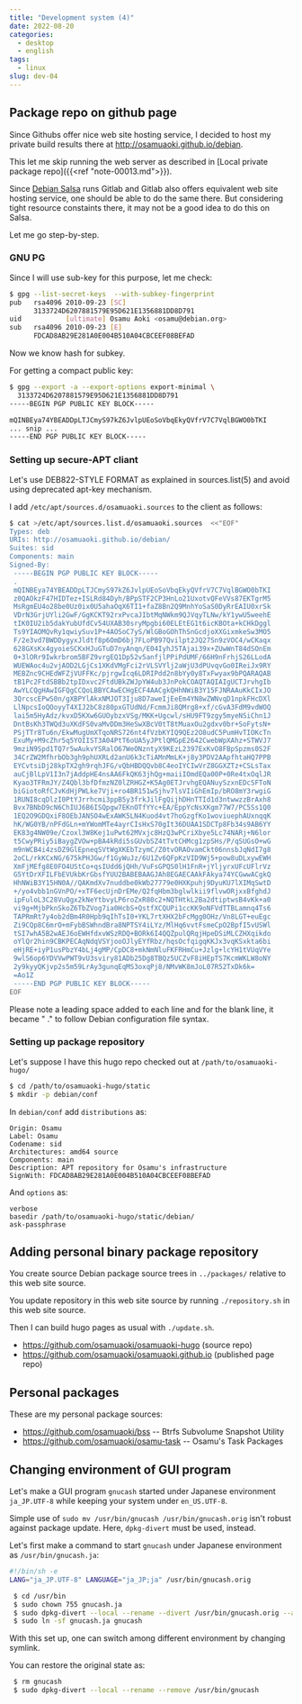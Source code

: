 ```yaml
---
title: "Development system (4)"
date: 2022-08-20
categories:
  - desktop
  - english
tags:
  - linux
slug: dev-04
---
```


## Package repo on github page

Since Githubs offer nice web site hosting service, I decided to host my private
build results there at http://osamuaoki.github.io/debian.

This let me skip running the web server as described in [Local private package
repo]({{<ref "note-00013.md">}}).

Since [Debian Salsa](http://salsa.debian.org) runs Gitlab and Gitlab also
offers equivalent web site hosting service, one should be able to do the same
there.  But considering tight resource constaints there, it may not be a good
idea to do this on Salsa.

Let me go step-by-step.

### GNU PG

Since I will use sub-key for this purpose, let me check:
```sh
$ gpg --list-secret-keys  --with-subkey-fingerprint
pub   rsa4096 2010-09-23 [SC]
      3133724D6207881579E95D621E1356881DD8D791
uid           [ultimate] Osamu Aoki <osamu@debian.org>
sub   rsa4096 2010-09-23 [E]
      FDCAD8AB29E281A0E004B510A04CBCEEF08BEFAD
```
Now we know hash for subkey.

For getting a compact public key:

```sh
$ gpg --export -a --export-options export-minimal \
  3133724D6207881579E95D621E1356881DD8D791
-----BEGIN PGP PUBLIC KEY BLOCK-----

mQINBEya74YBEADDpLTJCmyS97kZ6JvlpUEoSoVbqEkyQVfrV7C7VqlBGWO0bTKI
... snip ...
-----END PGP PUBLIC KEY BLOCK-----
```

### Setting up secure-APT cliant

Let's use DEB822-STYLE FORMAT as explained in sources.list(5) and avoid using
deprecated apt-key mechanism.

I add `/etc/apt/sources.d/osamuaoki.sources` to the client as follows:

```sh
$ cat >/etc/apt/sources.list.d/osamuaoki.sources  <<"EOF"
Types: deb
URIs: http://osamuaoki.github.io/debian/
Suites: sid
Components: main
Signed-By:
 -----BEGIN PGP PUBLIC KEY BLOCK-----
 .
 mQINBEya74YBEADDpLTJCmyS97kZ6JvlpUEoSoVbqEkyQVfrV7C7VqlBGWO0bTKI
 z0QAOkzF47HIDTez+ISLRd84Dyh/BPpSTF2CP3HnLo21UxotvQFeVVs87EKTgrM5
 MsRgmEU4o28be0Uz0ix0U5ahaOqX6TI1+faZ8Bn2Q9MnhYoSaS0DyRrEAIU0xrSk
 VDrN3GrjUYli2GwF/GgKCKT92rxPvcaJIbtMqNWkm9QJVqyTLNw/kY1ywU5weehE
 tIK0IU2ib5dakYubUfdCv54UXAB30sryMpgbi60ELEtEG1t6icKBOta+kCHkDggl
 Ts9YIAOMQvRy1qwiySuv1P+4AOSoC7yS/WlGBoGOhThSnGcdjoXXGixmkeSw3MO5
 F/2e3vd7BWDDygyxJldtf8p6OmD6bj7FLoPB97Qvilpt2JQ27Sn9zVOC4/wCKaqx
 628GXsKx4gyoieSCKxHJuGTuD7nyAnqn/E04IyhJ5TAjai39x+ZUwWnT84dSOnEm
 0+3lORr9Iwkrbrom5BFZ9vrgEQ1Dp52v5anfjlPPiPdUMF/66H9nFrhjS26LLodA
 WUEWAoc4u2vjAOD2LGjCs1XKdVMgFci2rVLSVYlj2aWjU3dPUvqvGo0IReiJx9RY
 MEBZnc9CHEdWFZjVUFFKc/pjrgwIcq6LDRIPdd2n8bYy0y8TxFwyax9bPQARAQAB
 tB1Pc2FtdSBBb2tpIDxvc2FtdUBkZWJpYW4ub3JnPokCOAQTAQIAIgUCTJrvhgIb
 AwYLCQgHAwIGFQgCCQoLBBYCAwECHgECF4AACgkQHhNWiB3Y15FJNRAAuKkCIxJO
 3QrcscEPwS0n/gXBPYlAkxNMJOT3Iju8D7aweIjEeEm4YN8wZWNvqD1npkFHcDXl
 LlNpcsIoQOoyyT4XIJ2bC8z80pxGTUdNd/FcmmJi8QMrg8+xf/cGvA3FdM9vdWOQ
 lai5m5HyAdz/kvxD5KXw6GUOybzxVSg/MKK+Ugcwl/sHU9FT9zgy5myeNSiChn1J
 DntBsKh3TWQd3uXKdFS0vaMvDDm3HeSwXBcV0tT8tMuaxOu2gdxv0br+SoFytsN+
 PSjTTr8Tu6n/EkwMugUmXTqoNRS726nt4fVzbKYIQ9QEz2O8udC5PumHvTIOKcTn
 ExuMy+M9cZhr5q5YOIIST3A04PtT6oUA5yJPtlQMGpE2642CwebWpXAhz+STWVJ7
 9mziN9Spd1TQ7r5wAukvYSRalO67WeONzntyX9KEzL2397ExKvO8FBpSpzms0S2F
 34CrZW2MfhrbOb3gh9phUXRLd2anU6k3cTiAMnMmLK+j8y3PDV2AApfhtaHQ7PPB
 EYCvtsiDj28kpTX2gh9rqhJFG/vQbHBDQQvb8C4eoIYCIwVrZ8GGXZTz+CSLsTax
 auCjBlLpV1I3n7jAddpHE4nsAA6FkQK63jhQg+maiiIOmdEQa00P+0Re4txOqlJR
 Kyao3TFRmJY/Z4Qbl3bfDfmzNZ0lZRHGZ+K5Ag0ETJrvhgEQANuySzxnEDcSFToN
 biGiotoRfCJvKdHjPWLke7Vji+ro4BR151wSjhv7lsVIiGhEmIp/bRO8mY3rwgiG
 1RUNI8cqDlzI0PtYJrrhcmi3ppB5y3frkJilFgQijhDHnTTId1d3ntwwzzBrAxh8
 Bvx7BNbD9cN6ChIUJ6B6ISQpgw7EKnOTfYYc+EA/EppYcNsXKgm77W7/PC5Ss1Q0
 1EQ2O9GDQxiF8OEbJANSO4wExAWK5LN4Kuod4vt7hoGzgfKo1woviuephAUxnqqK
 hK/WG0YB/nPFdGLn+mYWomMTe4ayrCIsHxS70gIt36DUAA1SDCTp8Fb34s9AB6YY
 EK83g4NW09e/Czoxl3W8Kej1uPwt62MVxjc8HzQ3wPCriXbye5Lc74NARj+N6lor
 t5CwyPRiy5iBaygZVOw+pBA4kRdi5sGUvbSZ4tTvtCHMcg1zpSHs/P/qSUGsO+wG
 m9nWCB4i4zsDZ9GlEpneqSVtWgXKEbTzymC/Z0tvORAOvamCkt06nnsbJqNdI7g8
 2oCL/rkKCxNG/675kPHJGw/f1GyWuJz/6U1Zv6QFpKzVID9Wj5+pow8uDLxywEWH
 XmFjMEfg8E0FO4UStCo+qsIUdd6jQHh/VuFsGPQS0lH1FnR+jYljyrxUFcUFlrVz
 G5YtDrXFILFbEVUkbKrGbsfYUU2BABEBAAGJAh8EGAECAAkFAkya74YCGwwACgkQ
 HhNWiB3Y15HN0A//QAKmdXv7nuddbe0kWb27779e0HXKpuhj9DyuKU7lXIMqSwtD
 +/yo4vbb1nGVnPO/+xTF6ecUjnDrEMe/Q2fqHbm3bglwlkii9flvwORjxxBfghdJ
 ipFuloL3C28VuQgx2kNeYtbvyLP6roZxR80c2+NQTHtkL2Ba2dtiptwsB4vKk+a0
 vi9g+MjbPknSkoZ6TbZVog7ia0HcbS+QstfXCQUPi1ccKK9oNFVdTTBLamnq4Ts6
 TAPRmRt7y4ob2dBm4R0Hpb9qIhTsI0+YKL7rtXHX2bFcMgg0OHz/Vn8LGT+euEgc
 Zi9CQp8C6mrO+mFybBSWhndBra8NPTSY4iLYz/MlHq6vvtFsmeCpO2BpfI5vUSWl
 tSI7whA5B2wAEJ6oEWHfdxvWSzRDQ+BORk6I4QQZpulQRqjHpeDSiMLCZHXqikdo
 oYlQr2hin9CBKPECAqNdqVSYjooOJlyEYfRbz/hqsOcfqigqKKJx3vqKSxkta6bi
 eHjRE+iyP1usPbzY4bLj4gMP/CpDC8+mkNmNluFKFRHmCu+Jzlg+lcYH1tVUqVYe
 9wlS6op6YDVVwPWT9vU3sviry81ADb25Dg8TBQz5UCZvF8iHEpTS7KcmWKLW8oNY
 2y9kyyQKjvp2s5m59LrAy3gunqEqMS3oxqPj8/NMvWK8mJoL07R52TxDk6k=
 =Ao1Z
 -----END PGP PUBLIC KEY BLOCK-----
EOF
```

Please note a leading space added to each line and for the blank line, it
became " ." to follow Debian configuration file syntax.

### Setting up package repository

Let's suppose I have this hugo repo checked out at `/path/to/osamuaoki-hugo/`

```sh
$ cd /path/to/osamuaoki-hugo/static
$ mkdir -p debian/conf
```

In `debian/conf` add `distributions` as:

```
Origin: Osamu
Label: Osamu
Codename: sid
Architectures: amd64 source
Components: main
Description: APT repository for Osamu's infrastructure
SignWith: FDCAD8AB29E281A0E004B510A04CBCEEF08BEFAD
```

And `options` as:

```
verbose
basedir /path/to/osamuaoki-hugo/static/debian/
ask-passphrase
```

## Adding personal binary package repository

You create source Debian package source trees in `../packages/` relative to this web site
source.

You update repository in this web site source by running `./repository.sh` in this web site source.

Then I can build hugo pages as usual with `./update.sh`.

* https://github.com/osamuaoki/osamuaoki-hugo (source repo)
* https://github.com/osamuaoki/osamuaoki.github.io (published page repo)


## Personal packages

These are my personal package sources:

 * https://github.com/osamuaoki/bss -- Btrfs Subvolume Snapshot Utility
 * https://github.com/osamuaoki/osamu-task -- Osamu's Task Packages

## Changing environment of GUI program

Let's make a GUI program `gnucash` started under Japanese environment
`ja_JP.UTF-8` while keeping your system under `en_US.UTF-8`.


Simple use of `sudo mv /usr/bin/gnucash /usr/bin/gnucash.orig` isn't robust
against package update.  Here, `dpkg-divert` must be used, instead.

Let's first make a command to start `gnucash` under Japanese environment as
`/usr/bin/gnucash.ja`:
```sh
#!/bin/sh -e
LANG="ja_JP.UTF-8" LANGUAGE="ja_JP;ja" /usr/bin/gnucash.orig
```

```sh
 $ cd /usr/bin
 $ sudo chown 755 gnucash.ja
 $ sudo dpkg-divert --local --rename --divert /usr/bin/gnucash.orig --add /usr/bin/gnucash
 $ sudo ln -sf gnucash.ja gnucash
```

With this set up, one can switch among different environment by changing
symlink.


You can restore the original state as:

```sh
 $ rm gnucash
 $ sudo dpkg-divert --local --rename --remove /usr/bin/gnucash
```

<!-- vim: set sw=2 sts=2 ai si et tw=79 ft=markdown: -->
